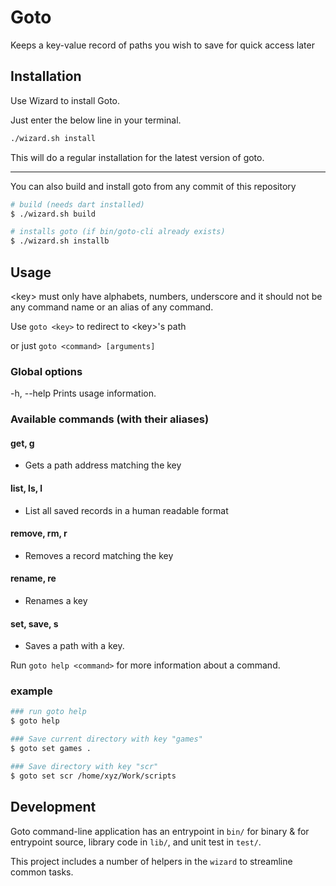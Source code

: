 # Goto

Keeps a key-value record of paths you wish to save for quick access later

## Installation

Use Wizard to install Goto.

Just enter the below line in your terminal.

```sh
./wizard.sh install
```

This will do a regular installation for the latest version of goto.

---

You can also build and install goto from any commit of this repository

```sh
# build (needs dart installed)
$ ./wizard.sh build

# installs goto (if bin/goto-cli already exists)
$ ./wizard.sh installb
```

## Usage

&lt;key&gt; must only have alphabets, numbers, underscore and it should not be any command name or an alias of any command.

Use `goto <key>` to redirect to &lt;key&gt;'s path

or just `goto <command> [arguments]`

### Global options

-h, --help Prints usage information.

### Available commands (with their aliases)

#### get, g

- Gets a path address matching the key

#### list, ls, l

- List all saved records in a human readable format

#### remove, rm, r

- Removes a record matching the key

#### rename, re

- Renames a key

#### set, save, s

- Saves a path with a key.

Run `goto help <command>` for more information about a command.

### example

```sh
### run goto help
$ goto help

### Save current directory with key "games"
$ goto set games .

### Save directory with key "scr"
$ goto set scr /home/xyz/Work/scripts
```

## Development

Goto command-line application has an entrypoint in `bin/` for binary & for entrypoint source, library code in `lib/`, and unit test in `test/`.

This project includes a number of helpers in the `wizard` to streamline common tasks.
